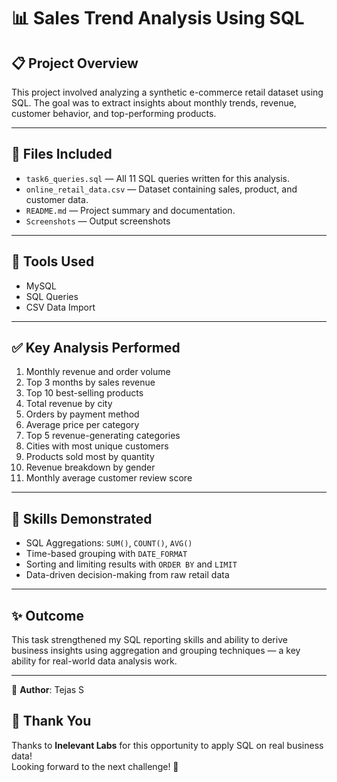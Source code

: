 # 📊 Sales Trend Analysis Using SQL

## 📋 Project Overview

This project involved analyzing a synthetic e-commerce retail dataset using SQL. The goal was to extract insights about monthly trends, revenue, customer behavior, and top-performing products.

---

## 📁 Files Included
- `task6_queries.sql` — All 11 SQL queries written for this analysis.
- `online_retail_data.csv` — Dataset containing sales, product, and customer data.
- `README.md` — Project summary and documentation.
- `Screenshots` — Output screenshots 

---

## 🔧 Tools Used
- MySQL
- SQL Queries
- CSV Data Import

---

## ✅ Key Analysis Performed
1. Monthly revenue and order volume
2. Top 3 months by sales revenue
3. Top 10 best-selling products
4. Total revenue by city
5. Orders by payment method
6. Average price per category
7. Top 5 revenue-generating categories
8. Cities with most unique customers
9. Products sold most by quantity
10. Revenue breakdown by gender
11. Monthly average customer review score

---

## 🧠 Skills Demonstrated
- SQL Aggregations: `SUM()`, `COUNT()`, `AVG()`
- Time-based grouping with `DATE_FORMAT`
- Sorting and limiting results with `ORDER BY` and `LIMIT`
- Data-driven decision-making from raw retail data

---

## ✨ Outcome
This task strengthened my SQL reporting skills and ability to derive business insights using aggregation and grouping techniques — a key ability for real-world data analysis work.

---

👤 **Author**: Tejas S  

## 🙏 Thank You
Thanks to **Inelevant Labs** for this opportunity to apply SQL on real business data!  
Looking forward to the next challenge! 🚀
